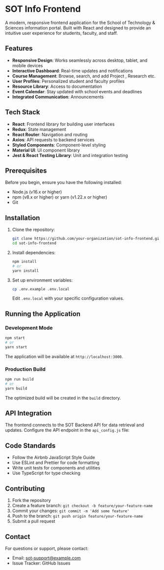# SOT Info Frontend

A modern, responsive frontend application for the School of Technology & Sciences information portal. Built with React and designed to provide an intuitive user experience for students, faculty, and staff.

## Features

- **Responsive Design**: Works seamlessly across desktop, tablet, and mobile devices
- **Interactive Dashboard**: Real-time updates and notifications
- **Course Management**: Browse, search, and add Project , Research etc.
- **User Profiles**: Personalized student and faculty profiles
- **Resource Library**: Access to documentation
- **Event Calendar**: Stay updated with school events and deadlines
- **Integrated Communication**: Announcements

## Tech Stack

- **React**: Frontend library for building user interfaces
- **Redux**: State management
- **React Router**: Navigation and routing
- **Axios**: API requests to backend services
- **Styled Components**: Component-level styling
- **Material UI**: UI component library
- **Jest & React Testing Library**: Unit and integration testing

## Prerequisites

Before you begin, ensure you have the following installed:
- Node.js (v16.x or higher)
- npm (v8.x or higher) or yarn (v1.22.x or higher)
- Git

## Installation

1. Clone the repository:
   ```bash
   git clone https://github.com/your-organization/sot-info-frontend.git
   cd sot-info-frontend
   ```

2. Install dependencies:
   ```bash
   npm install
   # or
   yarn install
   ```

3. Set up environment variables:
   ```bash
   cp .env.example .env.local
   ```
   Edit `.env.local` with your specific configuration values.

## Running the Application

### Development Mode

```bash
npm start
# or
yarn start
```

The application will be available at `http://localhost:3000`.

### Production Build

```bash
npm run build
# or
yarn build
```

The optimized build will be created in the `build` directory.

## API Integration

The frontend connects to the SOT Backend API for data retrieval and updates. Configure the API endpoint in the `api_config.js` file:

## Code Standards

- Follow the Airbnb JavaScript Style Guide
- Use ESLint and Prettier for code formatting
- Write unit tests for components and utilities
- Use TypeScript for type checking

## Contributing

1. Fork the repository
2. Create a feature branch: `git checkout -b feature/your-feature-name`
3. Commit your changes: `git commit -m 'Add some feature'`
4. Push to the branch: `git push origin feature/your-feature-name`
5. Submit a pull request


## Contact

For questions or support, please contact:
- Email: sot-support@example.com
- Issue Tracker: GitHub Issues
